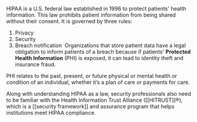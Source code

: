HIPAA is a U.S. federal law established in 1996 to protect patients' health information. This law prohibits patient information from being shared without their consent. It is governed by three rules: 
1. Privacy
2. Security 
3. Breach notification 
Organizations that store patient data have a legal obligation to inform patients of a breach because if patients' **Protected Health Information** (PHI) is exposed, it can lead to identity theft and insurance fraud. 

PHI relates to the past, present, or future physical or mental health or condition of an individual, whether it’s a plan of care or payments for care. 

Along with understanding HIPAA as a law, security professionals also need to be familiar with the Health Information Trust Alliance ([[HITRUST]]®), which is a [[security framework]] and assurance program that helps institutions meet HIPAA compliance.